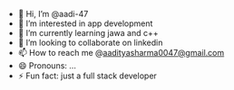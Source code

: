 - 👋 Hi, I’m @aadi-47
- 👀 I’m interested in app development 
- 🌱 I’m currently learning jawa and c++
- 💞️ I’m looking to collaborate on linkedin
- 📫 How to reach me @aadityasharma0047@gmail.com
- 😄 Pronouns: ...
- ⚡ Fun fact: just a full stack developer

<!---
aadi-47/aadi-47 is a ✨ special ✨ repository because its `README.md` (this file) appears on your GitHub profile.
You can click the Preview link to take a look at your changes.
--->
